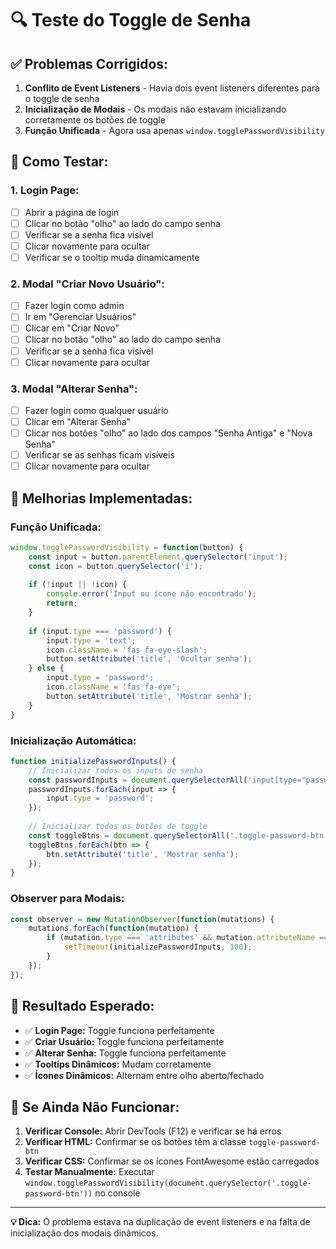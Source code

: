 # 🔍 Teste do Toggle de Senha

## ✅ **Problemas Corrigidos:**

1. **Conflito de Event Listeners** - Havia dois event listeners diferentes para o toggle de senha
2. **Inicialização de Modais** - Os modais não estavam inicializando corretamente os botões de toggle
3. **Função Unificada** - Agora usa apenas `window.togglePasswordVisibility`

## 🧪 **Como Testar:**

### **1. Login Page:**
- [ ] Abrir a página de login
- [ ] Clicar no botão "olho" ao lado do campo senha
- [ ] Verificar se a senha fica visível
- [ ] Clicar novamente para ocultar
- [ ] Verificar se o tooltip muda dinamicamente

### **2. Modal "Criar Novo Usuário":**
- [ ] Fazer login como admin
- [ ] Ir em "Gerenciar Usuários"
- [ ] Clicar em "Criar Novo"
- [ ] Clicar no botão "olho" ao lado do campo senha
- [ ] Verificar se a senha fica visível
- [ ] Clicar novamente para ocultar

### **3. Modal "Alterar Senha":**
- [ ] Fazer login como qualquer usuário
- [ ] Clicar em "Alterar Senha"
- [ ] Clicar nos botões "olho" ao lado dos campos "Senha Antiga" e "Nova Senha"
- [ ] Verificar se as senhas ficam visíveis
- [ ] Clicar novamente para ocultar

## 🔧 **Melhorias Implementadas:**

### **Função Unificada:**
```javascript
window.togglePasswordVisibility = function(button) {
    const input = button.parentElement.querySelector('input');
    const icon = button.querySelector('i');
    
    if (!input || !icon) {
        console.error('Input ou ícone não encontrado');
        return;
    }
    
    if (input.type === 'password') {
        input.type = 'text';
        icon.className = 'fas fa-eye-slash';
        button.setAttribute('title', 'Ocultar senha');
    } else {
        input.type = 'password';
        icon.className = 'fas fa-eye';
        button.setAttribute('title', 'Mostrar senha');
    }
}
```

### **Inicialização Automática:**
```javascript
function initializePasswordInputs() {
    // Inicializar todos os inputs de senha
    const passwordInputs = document.querySelectorAll('input[type="password"]');
    passwordInputs.forEach(input => {
        input.type = 'password';
    });
    
    // Inicializar todos os botões de toggle
    const toggleBtns = document.querySelectorAll('.toggle-password-btn');
    toggleBtns.forEach(btn => {
        btn.setAttribute('title', 'Mostrar senha');
    });
}
```

### **Observer para Modais:**
```javascript
const observer = new MutationObserver(function(mutations) {
    mutations.forEach(function(mutation) {
        if (mutation.type === 'attributes' && mutation.attributeName === 'open') {
            setTimeout(initializePasswordInputs, 100);
        }
    });
});
```

## 🎯 **Resultado Esperado:**

- ✅ **Login Page:** Toggle funciona perfeitamente
- ✅ **Criar Usuário:** Toggle funciona perfeitamente  
- ✅ **Alterar Senha:** Toggle funciona perfeitamente
- ✅ **Tooltips Dinâmicos:** Mudam corretamente
- ✅ **Ícones Dinâmicos:** Alternam entre olho aberto/fechado

## 🚨 **Se Ainda Não Funcionar:**

1. **Verificar Console:** Abrir DevTools (F12) e verificar se há erros
2. **Verificar HTML:** Confirmar se os botões têm a classe `toggle-password-btn`
3. **Verificar CSS:** Confirmar se os ícones FontAwesome estão carregados
4. **Testar Manualmente:** Executar `window.togglePasswordVisibility(document.querySelector('.toggle-password-btn'))` no console

---

**💡 Dica:** O problema estava na duplicação de event listeners e na falta de inicialização dos modais dinâmicos. 